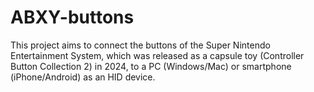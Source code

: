 # ABXY-buttons
This project aims to connect the buttons of the Super Nintendo Entertainment System, which was released as a capsule toy (Controller Button Collection 2) in 2024, to a PC (Windows/Mac) or smartphone (iPhone/Android) as an HID device.
